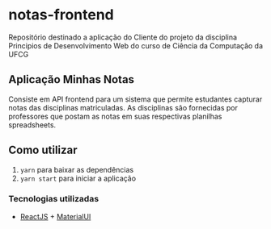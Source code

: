 # notas-frontend
Repositório destinado a aplicação do Cliente do projeto da disciplina Principios de Desenvolvimento Web do curso de Ciência da Computação da UFCG

## Aplicação Minhas Notas
Consiste em API frontend para um sistema que permite estudantes capturar notas das disciplinas matriculadas. As disciplinas são fornecidas por professores que postam as notas em suas respectivas planilhas spreadsheets.  

## Como utilizar

1. `yarn` para baixar as dependências
2. `yarn start` para iniciar a aplicação

### Tecnologias utilizadas
- [ReactJS](https://reactjs.org/) + [MaterialUI](http://material-ui.com/)
